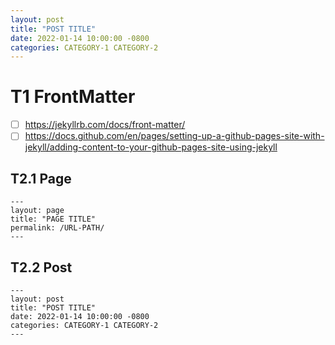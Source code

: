 ```yaml
---
layout: post
title: "POST TITLE"
date: 2022-01-14 10:00:00 -0800
categories: CATEGORY-1 CATEGORY-2
---
```



# T1 FrontMatter

- [ ] https://jekyllrb.com/docs/front-matter/
- [ ] https://docs.github.com/en/pages/setting-up-a-github-pages-site-with-jekyll/adding-content-to-your-github-pages-site-using-jekyll

## T2.1 Page

```
---
layout: page
title: "PAGE TITLE"
permalink: /URL-PATH/
---
```

## T2.2 Post

```
---
layout: post
title: "POST TITLE"
date: 2022-01-14 10:00:00 -0800
categories: CATEGORY-1 CATEGORY-2
---
``` 

